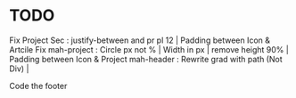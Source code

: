 # TODO 

Fix Project Sec :  justify-between and pr pl 12 | Padding between Icon & Artcile
Fix mah-project : Circle px not % | Width in px | remove height 90% |  Padding between Icon & Project
mah-header : Rewrite grad with path (Not Div) | 

Code the footer

